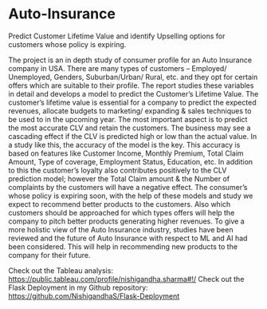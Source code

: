 # Auto-Insurance
Predict Customer Lifetime Value and identify Upselling options for customers whose policy is expiring.

The project is an in depth study of consumer profile for an Auto Insurance company in USA. There are many types of customers – Employed/ Unemployed, Genders, Suburban/Urban/ Rural, etc. and they opt for certain offers which are suitable to their profile. The report studies these variables in detail and develops a model to predict the Customer’s Lifetime Value.
The customer’s lifetime value is essential for a company to predict the expected revenues, allocate budgets to marketing/ expanding & sales techniques to be used to in the upcoming year. The most important aspect is to predict the most accurate CLV and retain the customers. The business may see a cascading effect if the CLV is predicted high or low than the actual value.
In a study like this, the accuracy of the model is the key. This accuracy is based on features like Customer Income, Monthly Premium, Total Claim Amount, Type of coverage, Employment Status, Education, etc. In addition to this the customer’s loyalty also contributes positively to the CLV prediction model; however the Total Claim amount & the Number of complaints by the customers will have a negative effect.
The consumer’s whose policy is expiring soon, with the help of these models and study we expect to recommend better products to the customers. Also which customers should be approached for which types offers will help the company to pitch better products generating higher revenues.
To give a more holistic view of the Auto Insurance industry, studies have been reviewed and the future of Auto Insurance with respect to ML and AI had been considered. This will help in recommending new products to the company for their future.

Check out the Tableau analysis: https://public.tableau.com/profile/nishigandha.sharma#!/ 
Check out the Flask Deployment in my Github repository: https://github.com/NishigandhaS/Flask-Deployment

